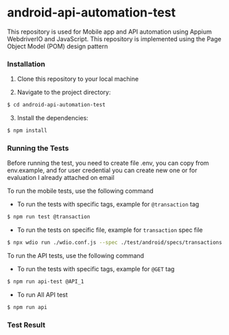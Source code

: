 # android-api-automation-test
This repository is used for Mobile app and API automation using Appium WebdriverIO and JavaScript. This repository is implemented using the Page Object Model (POM) design pattern

### Installation

1. Clone this repository to your local machine

2. Navigate to the project directory:
```sh
$ cd android-api-automation-test
```
3. Install the dependencies:
```sh
$ npm install
```

### Running the Tests

Before running the test, you need to create file .env, you can copy from env.example,
and for user credential you can create new one or for evaluation I already attached on email

To run the mobile tests, use the following command

- To run the tests with specific tags, example for `@transaction` tag
```sh
$ npm run test @transaction
```
- To run the tests on specific file, example for `transaction` spec file
```sh
$ npx wdio run ./wdio.conf.js --spec ./test/android/specs/transactions.spec.js
```

To run the API tests, use the following command
- To run the tests with specific tags, example for `@GET` tag
```sh
$ npm run api-test @API_1
```
- To run All API test
```sh
$ npm run api
```

### Test Result